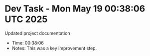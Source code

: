 # Dev Task - Mon May 19 00:38:06 UTC 2025
Updated project documentation
- Time: 00:38:06
- Notes: This was a key improvement step.
